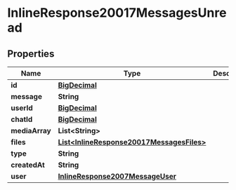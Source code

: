 
# InlineResponse20017MessagesUnread

## Properties
Name | Type | Description | Notes
------------ | ------------- | ------------- | -------------
**id** | [**BigDecimal**](BigDecimal.md) |  |  [optional]
**message** | **String** |  |  [optional]
**userId** | [**BigDecimal**](BigDecimal.md) |  |  [optional]
**chatId** | [**BigDecimal**](BigDecimal.md) |  |  [optional]
**mediaArray** | **List&lt;String&gt;** |  |  [optional]
**files** | [**List&lt;InlineResponse20017MessagesFiles&gt;**](InlineResponse20017MessagesFiles.md) |  |  [optional]
**type** | **String** |  |  [optional]
**createdAt** | **String** |  |  [optional]
**user** | [**InlineResponse2007MessageUser**](InlineResponse2007MessageUser.md) |  |  [optional]



